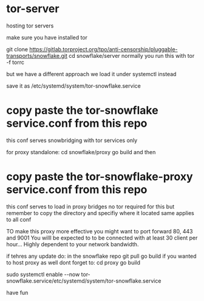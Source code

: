 # tor-server

hosting tor servers

make sure you have installed tor

git clone https://gitlab.torproject.org/tpo/anti-censorship/pluggable-transports/snowflake.git
cd snowflake/server
normally you run this with
tor -f torrc

but we have a different approach
we load it under systemctl instead

save it as /etc/systemd/system/tor-snowflake.service

# copy paste the tor-snowflake service.conf from this repo
this conf serves snowbridging with tor services only

for proxy standalone:
cd snowflake/proxy
go build
and then
# copy paste the tor-snowflake-proxy service.conf from this repo
this conf serves to load in proxy bridges no tor required for this but remember to copy the directory and specifiy where it located same applies to all conf

TO make this proxy more effective you might want to port forward 80, 443 and 9001 You willl be expected to to be connected with at least 30 client per hour... Highly dependent to your network bandwidth.

if tehres any update
do:
in the snowflake repo
git pull
go build
if you wanted to host proxy as well dont forget to:
cd proxy 
go build

sudo systemctl enable --now tor-snowflake.service/etc/systemd/system/tor-snowflake.service

have fun
